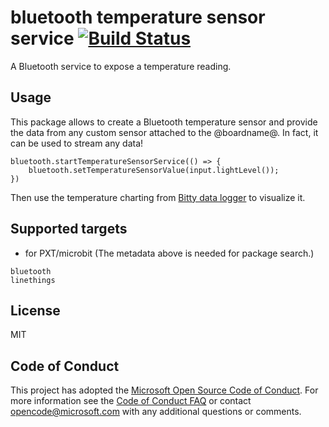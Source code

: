# bluetooth temperature sensor service [![Build Status](https://travis-ci.org/Microsoft/pxt-bluetooth-temperature-sensor.svg?branch=master)](https://travis-ci.org/Microsoft/pxt-bluetooth-temperature-sensor)

A Bluetooth service to expose a temperature reading.

## Usage

This package allows to create a Bluetooth temperature sensor and provide the data from
any custom sensor attached to the @boardname@. In fact, it can be used to stream any data!

```blocks
bluetooth.startTemperatureSensorService(() => {
    bluetooth.setTemperatureSensorValue(input.lightLevel());
})
```

Then use the temperature charting from [Bitty data logger](http://www.bittysoftware.com/apps/bitty_data_logger.html) to visualize it.

## Supported targets

* for PXT/microbit
(The metadata above is needed for package search.)

```package
bluetooth
linethings
```

## License

MIT

## Code of Conduct

This project has adopted the [Microsoft Open Source Code of Conduct](https://opensource.microsoft.com/codeofconduct/). For more information see the [Code of Conduct FAQ](https://opensource.microsoft.com/codeofconduct/faq/) or contact [opencode@microsoft.com](mailto:opencode@microsoft.com) with any additional questions or comments.
